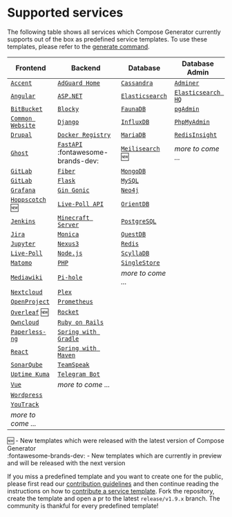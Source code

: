 # Supported services

The following table shows all services which Compose Generator currently supports out of the box as predefined service templates. To use these templates, please refer to the [generate command](../usage/generate).

| Frontend                                                                                                                                                        | Backend                                                                                                                                                              | Database                                                                                                                                                      | Database Admin                                                                                                                                                   |
| --------------------------------------------------------------------------------------------------------------------------------------------------------------- | -------------------------------------------------------------------------------------------------------------------------------------------------------------------- | ------------------------------------------------------------------------------------------------------------------------------------------------------------- | ---------------------------------------------------------------------------------------------------------------------------------------------------------------- |
| [`Accent`](https://github.com/compose-generator/compose-generator/tree/release/v1.9.x/predefined-services/frontend/accent)                                      | [`AdGuard Home`](https://github.com/compose-generator/compose-generator/tree/release/v1.9.x/predefined-services/backend/adguard-home)                                | [`Cassandra`](https://github.com/compose-generator/compose-generator/tree/release/v1.9.x/predefined-services/database/cassandra)                              | [`Adminer`](https://github.com/compose-generator/compose-generator/tree/release/v1.9.x/predefined-services/db-admin/adminer)                                     |
| [`Angular`](https://github.com/compose-generator/compose-generator/tree/release/v1.9.x/predefined-services/frontend/angular)                                    | [`ASP.NET`](https://github.com/compose-generator/compose-generator/tree/release/v1.9.x/predefined-services/backend/aspnet)                                           | [`Elasticsearch`](https://github.com/compose-generator/compose-generator/tree/release/v1.9.x/predefined-services/database/elasticsearch)                      | [`Elasticsearch HQ`](https://github.com/compose-generator/compose-generator/tree/release/v1.9.x/predefined-services/db-admin/elasticsearch-hq)                   |
| [`BitBucket`](https://github.com/compose-generator/compose-generator/tree/release/v1.9.x/predefined-services/frontend/bitbucket)                                | [`Blocky`](https://github.com/compose-generator/compose-generator/tree/release/v1.9.x/predefined-services/backend/blocky)                                            | [`FaunaDB`](https://github.com/compose-generator/compose-generator/tree/release/v1.9.x/predefined-services/database/faunadb)                                  | [`pgAdmin`](https://github.com/compose-generator/compose-generator/tree/release/v1.9.x/predefined-services/db-admin/pgadmin)                                     |
| [`Common Website`](https://github.com/compose-generator/compose-generator/tree/release/v1.9.x/predefined-services/frontend/common-website)                      | [`Django`](https://github.com/compose-generator/compose-generator/tree/release/v1.9.x/predefined-services/backend/django)                                            | [`InfluxDB`](https://github.com/compose-generator/compose-generator/tree/release/v1.9.x/predefined-services/database/influxdb)                                | [`PhpMyAdmin`](https://github.com/compose-generator/compose-generator/tree/release/v1.9.x/predefined-services/db-admin/phpmyadmin)                               |
| [`Drupal`](https://github.com/compose-generator/compose-generator/tree/release/v1.9.x/predefined-services/frontend/drupal)                                      | [`Docker Registry`](https://github.com/compose-generator/compose-generator/tree/release/v1.9.x/predefined-services/backend/docker-registry)                          | [`MariaDB`](https://github.com/compose-generator/compose-generator/tree/release/v1.9.x/predefined-services/database/mariadb)                                  | [`RedisInsight`](https://github.com/compose-generator/compose-generator/tree/release/v1.9.x/predefined-services/db-admin/redis-insight)                          |
| [`Ghost`](https://github.com/compose-generator/compose-generator/tree/release/v1.9.x/predefined-services/frontend/ghost)                                        | [`FastAPI`](https://github.com/compose-generator/compose-generator/tree/release/v1.9.x/predefined-services/backend/fastapi) :fontawesome-brands-dev:                 | [`Meilisearch`](https://github.com/compose-generator/compose-generator/tree/release/v1.9.x/predefined-services/database/meilisearch) :new:                    | *more to come ...*                                                                                                                                               |
| [`GitLab`](https://github.com/compose-generator/compose-generator/tree/release/v1.9.x/predefined-services/frontend/gitlab)                                      | [`Fiber`](https://github.com/compose-generator/compose-generator/tree/release/v1.9.x/predefined-services/backend/fiber)                                              | [`MongoDB`](https://github.com/compose-generator/compose-generator/tree/release/v1.9.x/predefined-services/database/mongodb)                                  |                                                                                                                                                                  |
| [`GitLab`](https://github.com/compose-generator/compose-generator/tree/release/v1.9.x/predefined-services/frontend/gitlab)                                      | [`Flask`](https://github.com/compose-generator/compose-generator/tree/release/v1.9.x/predefined-services/backend/flask)                                              | [`MySQL`](https://github.com/compose-generator/compose-generator/tree/release/v1.9.x/predefined-services/database/mysql)                                      |                                                                                                                                                                  |
| [`Grafana`](https://github.com/compose-generator/compose-generator/tree/release/v1.9.x/predefined-services/frontend/grafana)                                    | [`Gin Gonic`](https://github.com/compose-generator/compose-generator/tree/release/v1.9.x/predefined-services/backend/gin)                                            | [`Neo4j`](https://github.com/compose-generator/compose-generator/tree/release/v1.9.x/predefined-services/database/neo4j)                                      |                                                                                                                                                                  |
| [`Hoppscotch`](https://github.com/compose-generator/compose-generator/tree/release/v1.9.x/predefined-services/frontend/hoppscotch) :new:                        | [`Live-Poll API`](https://github.com/compose-generator/compose-generator/tree/release/v1.9.x/predefined-services/backend/live-poll-api)                              | [`OrientDB`](https://github.com/compose-generator/compose-generator/tree/release/v1.9.x/predefined-services/database/orientdb)                                |                                                                                                                                                                  |
| [`Jenkins`](https://github.com/compose-generator/compose-generator/tree/release/v1.9.x/predefined-services/frontend/jenkins)                                    | [`Minecraft Server`](https://github.com/compose-generator/compose-generator/tree/release/v1.9.x/predefined-services/backend/minecraft-server)                        | [`PostgreSQL`](https://github.com/compose-generator/compose-generator/tree/release/v1.9.x/predefined-services/database/postgres)                              |                                                                                                                                                                  |
| [`Jira`](https://github.com/compose-generator/compose-generator/tree/release/v1.9.x/predefined-services/frontend/jira)                                          | [`Monica`](https://github.com/compose-generator/compose-generator/tree/release/v1.9.x/predefined-services/backend/monica)                                            | [`QuestDB`](https://github.com/compose-generator/compose-generator/tree/release/v1.9.x/predefined-services/database/questdb)                                  |                                                                                                                                                                  |
| [`Jupyter`](https://github.com/compose-generator/compose-generator/tree/release/v1.9.x/predefined-services/frontend/jupyter)                                    | [`Nexus3`](https://github.com/compose-generator/compose-generator/tree/release/v1.9.x/predefined-services/backend/nexus)                                             | [`Redis`](https://github.com/compose-generator/compose-generator/tree/release/v1.9.x/predefined-services/database/redis)                                      |                                                                                                                                                                  |
| [`Live-Poll`](https://github.com/compose-generator/compose-generator/tree/release/v1.9.x/predefined-services/frontend/live-poll)                                | [`Node.js`](https://github.com/compose-generator/compose-generator/tree/release/v1.9.x/predefined-services/backend/node)                                             | [`ScyllaDB`](https://github.com/compose-generator/compose-generator/tree/release/v1.9.x/predefined-services/database/scylladb)                                |                                                                                                                                                                  |
| [`Matomo`](https://github.com/compose-generator/compose-generator/tree/release/v1.9.x/predefined-services/frontend/matomo)                                      | [`PHP`](https://github.com/compose-generator/compose-generator/tree/release/v1.9.x/predefined-services/backend/php)                                                  | [`SingleStore`](https://github.com/compose-generator/compose-generator/tree/release/v1.9.x/predefined-services/database/singlestore)                          |                                                                                                                                                                  |
| [`Mediawiki`](https://github.com/compose-generator/compose-generator/tree/release/v1.9.x/predefined-services/frontend/mediawiki)                                | [`Pi-hole`](https://github.com/compose-generator/compose-generator/tree/release/v1.9.x/predefined-services/backend/pi-hole)                                          | *more to come ...*                                                                                                                                            |                                                                                                                                                                  |
| [`Nextcloud`](https://github.com/compose-generator/compose-generator/tree/release/v1.9.x/predefined-services/frontend/nextcloud)                                | [`Plex`](https://github.com/compose-generator/compose-generator/tree/release/v1.9.x/predefined-services/backend/plex)                                                |                                                                                                                                                               |                                                                                                                                                                  |
| [`OpenProject`](https://github.com/compose-generator/compose-generator/tree/release/v1.9.x/predefined-services/frontend/openproject)                            | [`Prometheus`](https://github.com/compose-generator/compose-generator/tree/release/v1.9.x/predefined-services/backend/prometheus)                                    |                                                                                                                                                               |                                                                                                                                                                  |
| [`Overleaf`](https://github.com/compose-generator/compose-generator/tree/release/v1.9.x/predefined-services/frontend/overleaf) :new:                            | [`Rocket`](https://github.com/compose-generator/compose-generator/tree/release/v1.9.x/predefined-services/backend/rocket)                                            |                                                                                                                                                               |                                                                                                                                                                  |
| [`Owncloud`](https://github.com/compose-generator/compose-generator/tree/release/v1.9.x/predefined-services/frontend/owncloud)                                  | [`Ruby on Rails`](https://github.com/compose-generator/compose-generator/tree/release/v1.9.x/predefined-services/backend/rails)                                      |                                                                                                                                                               |                                                                                                                                                                  |
| [`Paperless-ng`](https://github.com/compose-generator/compose-generator/tree/release/v1.9.x/predefined-services/frontend/paperless-ng)                          | [`Spring with Gradle`](https://github.com/compose-generator/compose-generator/tree/release/v1.9.x/predefined-services/backend/spring-gradle)                         |                                                                                                                                                               |                                                                                                                                                                  |
| [`React`](https://github.com/compose-generator/compose-generator/tree/release/v1.9.x/predefined-services/frontend/react)                                        | [`Spring with Maven`](https://github.com/compose-generator/compose-generator/tree/release/v1.9.x/predefined-services/backend/spring-maven)                           |                                                                                                                                                               |                                                                                                                                                                  |
| [`SonarQube`](https://github.com/compose-generator/compose-generator/tree/release/v1.9.x/predefined-services/frontend/sonarqube)                                | [`TeamSpeak`](https://github.com/compose-generator/compose-generator/tree/release/v1.9.x/predefined-services/backend/teamspeak)                                      |                                                                                                                                                               |                                                                                                                                                                  |
| [`Uptime Kuma`](https://github.com/compose-generator/compose-generator/tree/release/v1.9.x/predefined-services/frontend/uptime-kuma)                            | [`Telegram Bot`](https://github.com/compose-generator/compose-generator/tree/release/v1.9.x/predefined-services/backend/telegram-bot)                                |                                                                                                                                                               |                                                                                                                                                                  |
| [`Vue`](https://github.com/compose-generator/compose-generator/tree/release/v1.9.x/predefined-services/frontend/vue)                                            | *more to come ...*                                                                                                                                                   |                                                                                                                                                               |                                                                                                                                                                  |
| [`Wordpress`](https://github.com/compose-generator/compose-generator/tree/release/v1.9.x/predefined-services/frontend/wordpress)                                |                                                                                                                                                                      |                                                                                                                                                               |                                                                                                                                                                  |
| [`YouTrack`](https://github.com/compose-generator/compose-generator/tree/release/v1.9.x/predefined-services/frontend/youtrack)                                  |                                                                                                                                                                      |                                                                                                                                                               |                                                                                                                                                                  |
| *more to come ...*                                                                                                                                              |                                                                                                                                                                      |                                                                                                                                                               |                                                                                                                                                                  |

:new: - New templates which were released with the latest version of Compose Generator <br>
:fontawesome-brands-dev: - New templates which are currently in preview and will be released with the next version

If you miss a predefined template and you want to create one for the public, please first read our [contribution guidelines](../contributing) and then continue reading the instructions on how to [contribute a service template](https://github.com/compose-generator/compose-generator/blob/docs/supported-services-page/predefined-services/README.md). Fork the repository, create the template and open a pr to the latest `release/v1.9.x` branch. The community is thankful for every predefined template!